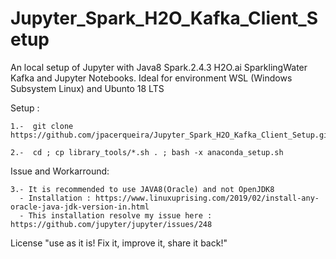 # Jupyter_Spark_H2O_Kafka_Client_Setup

   An local setup of Jupyter with Java8 Spark.2.4.3 H2O.ai SparklingWater Kafka and Jupyter Notebooks. 
   Ideal for environment WSL (Windows Subsystem Linux) and Ubunto 18 LTS

   Setup :

    1.-  git clone https://github.com/jpacerqueira/Jupyter_Spark_H2O_Kafka_Client_Setup.git

    2.-  cd ; cp library_tools/*.sh . ; bash -x anaconda_setup.sh


   Issue and Workarround:


    3.- It is recommended to use JAVA8(Oracle) and not OpenJDK8
      - Installation : https://www.linuxuprising.com/2019/02/install-any-oracle-java-jdk-version-in.html
      - This installation resolve my issue here : https://github.com/jupyter/jupyter/issues/248    

   License "use as it is! Fix it, improve it, share it back!"
